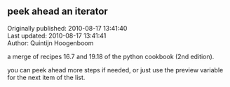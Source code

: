 ## peek ahead an iterator  
Originally published: 2010-08-17 13:41:40  
Last updated: 2010-08-17 13:41:41  
Author: Quintijn Hoogenboom  
  
a merge of recipes 16.7 and 19.18 of the python cookbook (2nd edition).

you can peek ahead more steps if needed, or just use the preview variable for the next item of the list.

